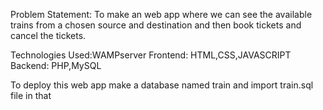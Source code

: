 Problem Statement: To make an web app where we can see the available trains from a chosen source and destination and then book tickets and cancel the tickets.

Technologies Used:WAMPserver
Frontend: HTML,CSS,JAVASCRIPT
Backend: PHP,MySQL 

To deploy this web app make a database named train and import train.sql file in that
